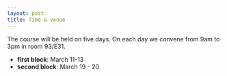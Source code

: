 ```yaml
---
layout: post
title: Time & venue
---
```


The course will be held on five days. On each day we convene from 9am to 3pm in room 93/E31.

- **first block**: March 11-13
- **second block**: March 19 - 20


